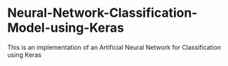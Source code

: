 # Neural-Network-Classification-Model-using-Keras
This is an implementation of an Artificial Neural Network for Classification using Keras
